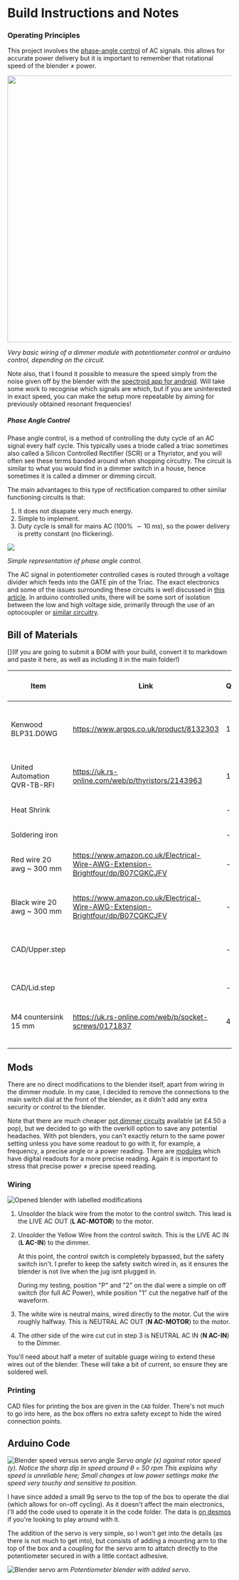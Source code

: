# Build Instructions and Notes

### Operating Principles

This project involves the [phase-angle control](https://electricalacademia.com/electronics/scr-thyristor-phase-control-circuit/) of AC signals. this allows for accurate power delivery but it is important to remember that rotational speed of the blender $\neq$ power.

<img src="./Images/Blender_Motor_Wiring_schem.png"  width="600">

_Very basic wiring of a dimmer module with potentiometer control or arduino control, depending on the circuit._

Note also, that I found it possible to measure the speed simply from the noise given off by the blender with the [spectroid app for android](https://play.google.com/store/apps/details?id=org.intoorbit.spectrum). Will take some work to recognise which signals are which, but if you are uninterested in exact speed, you can make the setup more repeatable by aiming for previously obtained resonant frequencies!

##### Phase Angle Control

Phase angle control, is a method of controlling the duty cycle of an AC signal every half cycle. This typically uses a triode called a triac sometimes also called a Silicon Controlled Rectifier (SCR) or a Thyristor, and you will often see these terms banded around when shopping circuitry. The circuit is similar to what you would find in a dimmer switch in a house, hence sometimes it is called a dimmer or dimming circuit.

The main advantages to this type of rectification compared to other similar functioning circuits is that:

1. It does not disapate very much energy.
2. Simple to implement.
3. Duty cycle is small for mains AC (100% $\sim 10\;ms$), so the power delivery is pretty constant (no flickering).

<img src="https://www.libratherm.com/wp-content/uploads/2020/06/2.1-phase-angle-control-representation.jpg">

_Simple representation of phase angle control._

The AC signal in potentiometer controlled cases is routed through a voltage divider which feeds into the GATE pin of the Triac. The exact electronics and some of the issues surrounding these circuits is well discussed in [this article](https://eepower.com/technical-articles/alternating-current-ac-load-control-with-triacs/#). In arduino controlled units, there will be some sort of isolation between the low and high voltage side, primarily through the use of an optocoupler or [similar circuitry](https://www.circuitar.com/nanoshields/modules/triac/).



## Bill of Materials

[](If you are going to submit a BOM with your build, convert it to markdown and paste it here, as well as including it in the main folder!)

|Item                        |Link                                                                           |Qty|Price per Unit|Cost    |Description                                                 |
|----------------------------|-------------------------------------------------------------------------------|---|--------------|--------|------------------------------------------------------------|
|Kenwood BLP31.D0WG          |https://www.argos.co.uk/product/8132303                                        |1  |£53.00        |£53.00  |Decent blender with good power output at a nice price point.|
|United Automation QVR-TB-RFI|https://uk.rs-online.com/web/p/thyristors/2143963                              |1  |£64.30        |£64.30  |Overkill SCR circuit with potentiometer control.            |
|Heat Shrink                 |                                                                               |-  |-             |-       |To protect soldered collections.                            |
|Soldering iron              |                                                                               |-  |-             |-       |Solder wires together.                                      |
|Red wire 20 awg ~ 300 mm    |https://www.amazon.co.uk/Electrical-Wire-AWG-Extension-Brightfour/dp/B07CGKCJFV|-  |-             |-       |Live wiring, of good gauge to handle the current.           |
|Black wire 20 awg ~ 300 mm  |https://www.amazon.co.uk/Electrical-Wire-AWG-Extension-Brightfour/dp/B07CGKCJFV|-  |-             |-       |Neutral wiring, of good gauge to handle the current.        |
|CAD/Upper.step       |                                                                               |-  |-             |-       |To isolate the live AC and be a little safer.               |
|CAD/Lid.step   |                                                                               |-  |-             |-       |To isolate the live AC and be a little safer.               |
|M4 countersink 15 mm        |https://uk.rs-online.com/web/p/socket-screws/0171837                           |4  |£0.20         |£0.80   |To bolt the potentiometer box lid shut.                     |
|                            |                                                                               |   |              |£118.10 |                                                            |


## Mods

There are no direct modifications to the blender itself, apart from wiring in the dimmer module. In my case, I decided to remove the connections to the main switch dial at the front of the blender, as it didn't add any extra security or control to the blender.

Note that there are much cheaper [pot dimmer circuits](https://www.amazon.co.uk/AITRIP-Control-Controller-Adjustable-Regulator/dp/B08L7NF4Q9) available (at £4.50 a pop), but we decided to go with the overkill option to save any potential headaches. With pot blenders, you can't exactly return to the same power setting unless you have some readout to go with it, for example, a frequency, a precise angle or a power reading. There are [modules](https://www.amazon.co.uk/gp/product/B076VKJM42) which have digital readouts for a more precise reading. Again it is important to stress that precise power $\neq$ precise speed reading.

### Wiring

![Opened blender with labelled modifications](./Images/Hacking_Guide.png)

1.	Unsolder the black wire from the motor to the control switch. This lead is the LIVE AC OUT (**L AC-MOTOR**) to the motor.
2. Unsolder the Yellow Wire from the control switch. This is the LIVE AC IN (**L AC-IN**) to the dimmer.
    
    At this point, the control switch is completely bypassed, but the safety switch isn't. I prefer to keep the safety switch wired in, as it ensures the blender is not live when the jug isnt plugged in.
    
    During my testing, position "P" and "2" on the dial were a simple on off switch (for full AC Power), while position "1" cut the negative half of the waveform.
    
3. The white wire is neutral mains, wired directly to the motor. Cut the wire roughly halfway. This is NEUTRAL AC OUT (**N AC-MOTOR**) to the motor.
4. The other side of the wire cut cut in step 3 is NEUTRAL AC IN (**N AC-IN**) to the Dimmer.

You'll need about half a meter of suitable guage wiring to extend these wires out of the blender. These will take a bit of current, so ensure they are soldered well.

### Printing

CAD files for printing the box are given in the `CAD` folder. There's not much to go into here, as the box offers no extra safety except to hide the wired connection points.


## Arduino Code

![Blender speed versus servo angle](./Images/desmos-graph.png)
_Servo angle (x) against rotor speed (y). Notice the sharp dip in speed around_ $\theta$ _= 50 rpm This explains why speed is unreliable here; Small changes at low power settings make the speed very touchy and sensitive to position._

I have since added a small 9g servo to the top of the box to operate the dial (which allows for on-off cycling). As it doesn't affect the main electronics, I'll add the code used to operate it in the code folder. The data is [on desmos](https://www.desmos.com/calculator/bqjuhv8qqg) if you're looking to play around with it.

The addition of the servo is very simple, so I won't get into the details (as there is not much to get into), but consists of adding a mounting arm to the top of the box and a coupling for the servo arm to attatch directly to the potentiometer secured in with a little contact adhesive.

![Blender servo arm](./Images/Dimmer-v1.png)
_Potentiometer blender with added servo._

